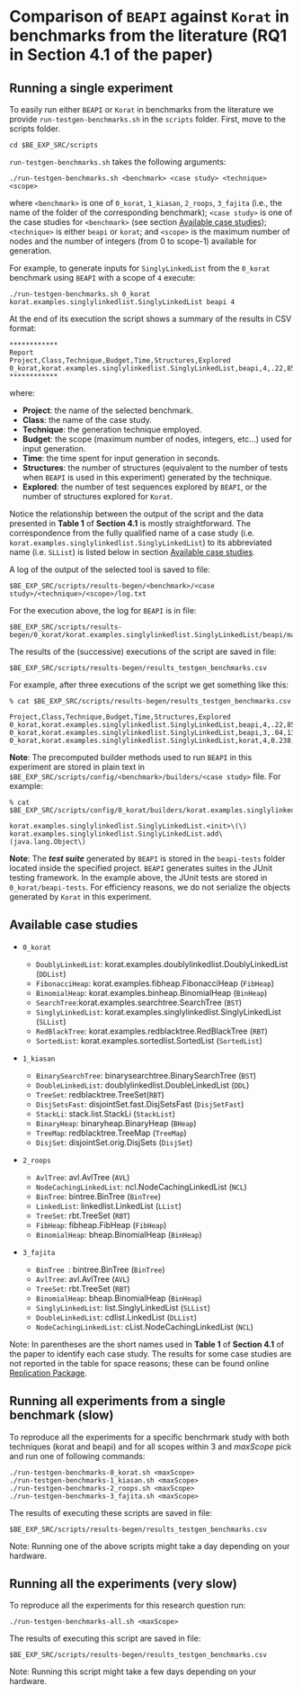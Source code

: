 # Comparison of `BEAPI` against `Korat` in benchmarks from the literature (RQ1 in Section 4.1 of the paper)

## Running a single experiment

To easily run either `BEAPI` or `Korat` in benchmarks from the literature we provide `run-testgen-benchmarks.sh` in the `scripts` folder. First, move to the scripts folder.

```
cd $BE_EXP_SRC/scripts
```

`run-testgen-benchmarks.sh` takes the following arguments:
```
./run-testgen-benchmarks.sh <benchmark> <case study> <technique> <scope>
```
where `<benchmark>` is one of `0_korat`, `1_kiasan`, `2_roops`, `3_fajita` (i.e., the name of the folder of the corresponding benchmark); `<case study>` is one of the case studies for `<benchmark>` (see section [Available case studies](#Available-case-studies));  `<technique>` is either `beapi` or `korat`; and `<scope>` is the maximum number of nodes and the number of integers (from 0 to scope-1) available for generation.

For example, to generate inputs for `SinglyLinkedList` from the `0_korat` benchmark using `BEAPI` with a scope of `4` execute:
```
./run-testgen-benchmarks.sh 0_korat korat.examples.singlylinkedlist.SinglyLinkedList beapi 4
```

At the end of its execution the script shows a summary of the results in CSV format:

```
************
Report
Project,Class,Technique,Budget,Time,Structures,Explored
0_korat,korat.examples.singlylinkedlist.SinglyLinkedList,beapi,4,.22,85,345
************
```

where:

- **Project**: the name of the selected benchmark.
- **Class**: the name of the case study.
- **Technique**: the generation technique employed.
- **Budget**: the scope (maximum number of nodes, integers, etc...) used for input generation.
- **Time**: the time spent for input generation in seconds.
- **Structures**: the number of structures (equivalent to the number of tests when `BEAPI` is used in this experiment) generated by the technique.
- **Explored**: the number of test sequences explored by `BEAPI`, or the number of structures explored for `Korat`.

Notice the relationship between the output of the script and the data presented in **Table 1** of **Section 4.1** is mostly straightforward. The correspondence from the fully qualified name of a case study (i.e. `korat.examples.singlylinkedlist.SinglyLinkedList`) to its abbreviated name (i.e. `SLList`) is listed below in section [Available case studies](#Available-case-studies). 

A log of the output of the selected tool is saved to file:

```
$BE_EXP_SRC/scripts/results-begen/<benchmark>/<case study>/<technique>/<scope>/log.txt
```

For the execution above, the log for `BEAPI` is in file:

```
$BE_EXP_SRC/scripts/results-begen/0_korat/korat.examples.singlylinkedlist.SinglyLinkedList/beapi/matching/builders/4/log.txt
```  

The results of the (successive) executions of the script are saved in file: 

```
$BE_EXP_SRC/scripts/results-begen/results_testgen_benchmarks.csv
```

For example, after three executions of the script we get something like this:

```
% cat $BE_EXP_SRC/scripts/results-begen/results_testgen_benchmarks.csv

Project,Class,Technique,Budget,Time,Structures,Explored
0_korat,korat.examples.singlylinkedlist.SinglyLinkedList,beapi,4,.22,85,345
0_korat,korat.examples.singlylinkedlist.SinglyLinkedList,beapi,3,.04,13,43
0_korat,korat.examples.singlylinkedlist.SinglyLinkedList,korat,4,0.238,85,764
```

**Note**: The precomputed builder methods used to run `BEAPI` in this experiment are stored in plain text in `$BE_EXP_SRC/scripts/config/<benchmark>/builders/<case study>` file. For example:

```
% cat $BE_EXP_SRC/scripts/config/0_korat/builders/korat.examples.singlylinkedlist.SinglyLinkedList 

korat.examples.singlylinkedlist.SinglyLinkedList.<init>\(\)
korat.examples.singlylinkedlist.SinglyLinkedList.add\(java.lang.Object\)
```

**Note**: The ***test suite*** generated by `BEAPI` is stored in the `beapi-tests` folder located inside the specified project. `BEAPI` generates suites in the JUnit testing framework. In the example above, the JUnit tests are stored in `0_korat/beapi-tests`. For efficiency reasons, we do not serialize the objects generated by `Korat` in this experiment.

## Available case studies

- `0_korat`
  - `DoublyLinkedList`: korat.examples.doublylinkedlist.DoublyLinkedList (`DDList`)
  - `FibonacciHeap`: korat.examples.fibheap.FibonacciHeap (`FibHeap`)
  -	`BinomialHeap`: korat.examples.binheap.BinomialHeap (`BinHeap`)
  - `SearchTree`:korat.examples.searchtree.SearchTree (`BST`)
  - `SinglyLinkedList`: korat.examples.singlylinkedlist.SinglyLinkedList (`SLList`)
  - `RedBlackTree`: korat.examples.redblacktree.RedBlackTree (`RBT`)
  - `SortedList`: korat.examples.sortedlist.SortedList (`SortedList`) 

- `1_kiasan`
  - `BinarySearchTree`: binarysearchtree.BinarySearchTree (`BST`)
  - `DoubleLinkedList`: doublylinkedlist.DoubleLinkedList (`DDL`)
  - `TreeSet`: redblacktree.TreeSet(`RBT`)
  - `DisjSetsFast`: disjointSet.fast.DisjSetsFast (`DisjSetFast`)
  - `StackLi`: stack.list.StackLi (`StackList`)
  - `BinaryHeap`: binaryheap.BinaryHeap (`BHeap`)
  - `TreeMap`: redblacktree.TreeMap (`TreeMap`)
  - `DisjSet`: disjointSet.orig.DisjSets (`DisjSet`) 

- `2_roops`

  - `AvlTree`: avl.AvlTree (`AVL`)
  - `NodeCachingLinkedList`: ncl.NodeCachingLinkedList (`NCL`)
  - `BinTree`: bintree.BinTree (`BinTree`)
  - `LinkedList`: linkedlist.LinkedList (`LList`)
  - `TreeSet`: rbt.TreeSet (`RBT`)
  - `FibHeap`: fibheap.FibHeap (`FibHeap`)
  - `BinomialHeap`: bheap.BinomialHeap (`BinHeap`)

- `3_fajita`
  - `BinTree `: bintree.BinTree (`BinTree`)
  - `AvlTree`: avl.AvlTree (`AVL`)
  - `TreeSet`: rbt.TreeSet (`RBT`)
  - `BinomialHeap`: bheap.BinomialHeap (`BinHeap`)
  - `SinglyLinkedList`: list.SinglyLinkedList (`SLList`) 
  - `DoubleLinkedList`: cdlist.LinkedList (`DLList`)
  - `NodeCachingLinkedList`: cList.NodeCachingLinkedList (`NCL`)

Note: In parentheses are the short names used in **Table 1** of **Section 4.1** of the paper to identify each case study. The results for some case studies are not reported in the table for space reasons; these can be found online [Replication Package](https://sites.google.com/view/bounded-exhaustive-api/home).

## Running all experiments from a single benchmark (slow)

To reproduce all the experiments for a specific benchrmark study with both techniques (korat and beapi) and for all scopes within 3 and *maxScope* pick and run one of following commands: 

```
./run-testgen-benchmarks-0_korat.sh <maxScope>
./run-testgen-benchmarks-1_kiasan.sh <maxScope>
./run-testgen-benchmarks-2_roops.sh <maxScope>
./run-testgen-benchmarks-3_fajita.sh <maxScope>
```

The results of executing these scripts are saved in file: 

```
$BE_EXP_SRC/scripts/results-begen/results_testgen_benchmarks.csv
```

Note: Running one of the above scripts might take a day depending on your hardware.

## Running all the experiments (very slow)

To reproduce all the experiments for this research question run:
```
./run-testgen-benchmarks-all.sh <maxScope>
```

The results of executing this script are saved in file: 
```
$BE_EXP_SRC/scripts/results-begen/results_testgen_benchmarks.csv
```

Note: Running this script might take a few days depending on your hardware.

